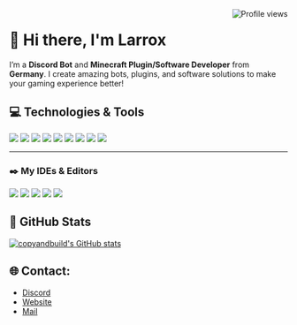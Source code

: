 <img src="https://komarev.com/ghpvc/?username=copyandbuild&label=Profile%20views&color=0e75b6&style=for-the-badge" alt="Profile views" align="right" />

# 👋 Hi there, I'm **Larrox**

I’m a **Discord Bot** and **Minecraft Plugin/Software Developer** from **Germany**. I create amazing bots, plugins, and software solutions to make your gaming experience better!

## 💻 Technologies & Tools
[![](https://skillicons.dev/icons?i=py)](https://python.org/ "Python")
[![](https://skillicons.dev/icons?i=html)](## "HTML")
[![](https://skillicons.dev/icons?i=css)](## "CSS")
[![](https://skillicons.dev/icons?i=js)](## "JavaScript")
[![](https://skillicons.dev/icons?i=java)](## "Java")
[![](https://skillicons.dev/icons?i=kotlin)](## "Kotlin")
[![](https://skillicons.dev/icons?i=git)](https://git-scm.com/ "Git")
[![](https://skillicons.dev/icons?i=sqlite)](https://sqlite.org/ "SQLite")
[![](https://skillicons.dev/icons?i=discordbots)](https://discord.dev/)

---

### ✒️ My IDEs & Editors
[![](https://skillicons.dev/icons?i=idea)](https://jetbrains.com/idea/ "IntellJ IDEA")
[![](https://skillicons.dev/icons?i=rider)](https://jetbrains.com/rider/ "Rider")
[![](https://skillicons.dev/icons?i=pycharm)](https://jetbrains.com/pycharm/ "PyCharm")
[![](https://skillicons.dev/icons?i=webstorm)](https://jetbrains.com/webstorm/ "WebStorm")
[![](https://skillicons.dev/icons?i=vim)](https://vim.org)


## 🚀 GitHub Stats

[![copyandbuild's GitHub stats](https://github-readme-stats.vercel.app/api?username=copyandbuild&theme=react&count_private=true&show_icons=true&hide=contribs)](https://github.com/copyandbuild)

## 🌐 Contact:

- [Discord](https://discord.com/users/1143510845368832111)
- [Website](https://larrox.dev/)
- [Mail](mailto:dev@larrox.xyz?subject=[GitHub]%20Hello%World)
